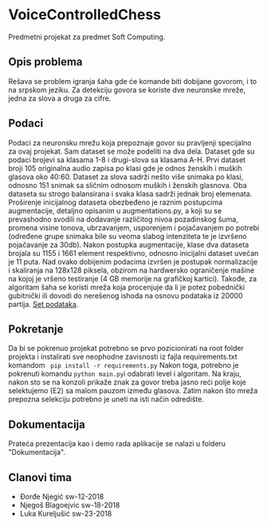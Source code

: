 # VoiceControlledChess
Predmetni projekat za predmet Soft Computing.
## Opis problema
Rešava se problem igranja šaha gde će komande biti dobijane govorom, i to na srpskom jeziku. Za detekciju govora se koriste dve neuronske mreže, jedna za slova a druga za cifre.
## Podaci
Podaci za neuronsku mrežu koja prepoznaje govor su pravljenji specijalno za ovaj projekat. Sam dataset se može podeliti na dva dela. Dataset gde su podaci brojevi sa klasama 1-8 i drugi-slova sa klasama A-H. Prvi dataset broji 105 originalna audio zapisa po klasi gde je odnos ženskih i muških glasova oko 40:60. Dataset za slova sadrži nešto više snimaka po klasi, odnosno 151 snimak sa sličnim odnosom muških i ženskih glasnova. Oba dataseta su strogo balansirana i svaka klasa sadrži jednak broj elemenata. Proširenje inicijalnog dataseta obezbeđeno je raznim postupcima augmentacije, detaljno opisanim u augmentations.py, a koji su se prevashodno svodili na dodavanje različitog nivoa pozadinskog šuma, promena visine tonova, ubrzavanjem, usporenjem i pojačavanjem po potrebi (određene grupe snimaka bile su veoma slabog intenziteta te je izvršeno pojačavanje za 30db). Nakon postupka augmentacije, klase dva dataseta brojala su 1155 i 1661 element respektivno, odnosno inicijalni dataset uvećan je 11 puta. Nad ovako dobijenim podacima izvršen je postupak normalizacije i skaliranja na 128x128 piksela, obzirom na hardwersko ograničenje mašine na kojoj je vršeno testiranje (4 GB memorije na grafičkoj kartici).
Takođe, za algoritam šaha se koristi mreža koja procenjuje da li je potez pobednički gubitnički ili dovodi do nerešenog ishoda na osnovu podataka iz 20000 partija. [Set podataka](https://database.lichess.org/).

## Pokretanje
Da bi se pokrenuo projekat potrebno se prvo pozicionirati na root folder projekta i instalirati sve neophodne zavisnosti iz fajla requirements.txt komandom ``` pip install -r requirements.py```
Nakon toga, potrebno je pokrenuti komandu ```python main.py```i odabrati level i algoritam. Na kraju, nakon sto se na konzoli prikaže znak za govor treba jasno reći polje koje selektujemo (E2) sa malom pauzom između glasova. Zatim nakon što mreža prepozna selekciju potrebno je uneti na isti način odredište.

## Dokumentacija
Prateća prezentacija kao i demo rada aplikacije se nalazi u folderu "Dokumentacija".

## Clanovi tima

- Đorđe Njegić sw-12-2018
- Njegoš Blagoejvic sw-18-2018
- Luka Kureljušić sw-23-2018
